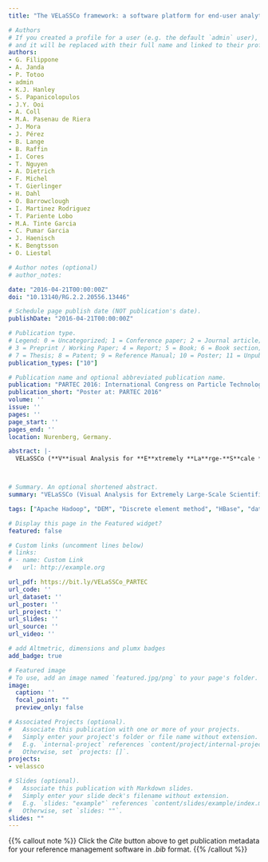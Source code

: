 ```yaml
---
title: "The VELaSSCo framework: a software platform for end-user analytics and visualization of large simulation datasets"

# Authors
# If you created a profile for a user (e.g. the default `admin` user), write the username (folder name) here 
# and it will be replaced with their full name and linked to their profile.
authors:
- G. Filippone
- A. Janda
- P. Totoo
- admin 
- K.J. Hanley
- S. Papanicolopulos
- J.Y. Ooi
- A. Coll
- M.A. Pasenau de Riera
- J. Mora
- J. Pérez
- B. Lange
- B. Raffin
- I. Cores
- T. Nguyen
- A. Dietrich
- F. Michel
- T. Gierlinger
- H. Dahl
- O. Barrowclough
- I. Martinez Rodriguez
- T. Pariente Lobo
- M.A. Tinte Garcia
- C. Pumar Garcia
- J. Haenisch
- K. Bengtsson
- O. Liestøl 

# Author notes (optional)
# author_notes:

date: "2016-04-21T00:00:00Z"
doi: "10.13140/RG.2.2.20556.13446"

# Schedule page publish date (NOT publication's date).
publishDate: "2016-04-21T00:00:00Z"

# Publication type.
# Legend: 0 = Uncategorized; 1 = Conference paper; 2 = Journal article;
# 3 = Preprint / Working Paper; 4 = Report; 5 = Book; 6 = Book section;
# 7 = Thesis; 8 = Patent; 9 = Reference Manual; 10 = Poster; 11 = Unpublished;
publication_types: ["10"]

# Publication name and optional abbreviated publication name.
publication: "PARTEC 2016: International Congress on Particle Technology"
publication_short: "Poster at: PARTEC 2016"
volume: ''
issue: ''
pages: ''
page_start: ''
pages_end: ''
location: Nurenberg, Germany.

abstract: |-
  VELaSSCo (**V**isual Analysis for **E**xtremely **La**rge-**S**cale **S**cientific **Co**mputing) is an EC FP7 project involving a consortium of seven European partners. VELaSSCo aims to provide new visual analysis methods for large-scale simulations serving the petabyte era. The main output of the project is the VELaSSCo platform which has been designed and developed to perform distributed post-processing and visualisation of the results of very large engineering simulations.



# Summary. An optional shortened abstract.
summary: "VELaSSCo (Visual Analysis for Extremely Large-Scale Scientific Computing) is an EC FP7 project involving a consortium of seven European partners."

tags: ["Apache Hadoop", "DEM", "Discrete element method", "HBase", "data analytics", "discrete-to-continuum", "visualization"]

# Display this page in the Featured widget?
featured: false

# Custom links (uncomment lines below)
# links:
# - name: Custom Link
#   url: http://example.org

url_pdf: https://bit.ly/VELaSSCo_PARTEC
url_code: ''
url_dataset: ''
url_poster: ''
url_project: ''
url_slides: ''
url_source: ''
url_video: ''

# add Altmetric, dimensions and plumx badges
add_badge: true

# Featured image
# To use, add an image named `featured.jpg/png` to your page's folder. 
image:
  caption: ''
  focal_point: ""
  preview_only: false

# Associated Projects (optional).
#   Associate this publication with one or more of your projects.
#   Simply enter your project's folder or file name without extension.
#   E.g. `internal-project` references `content/project/internal-project/index.md`.
#   Otherwise, set `projects: []`.
projects:
- velassco

# Slides (optional).
#   Associate this publication with Markdown slides.
#   Simply enter your slide deck's filename without extension.
#   E.g. `slides: "example"` references `content/slides/example/index.md`.
#   Otherwise, set `slides: ""`.
slides: ""
---
```


{{% callout note %}}
Click the *Cite* button above to get publication metadata for your reference management software in *.bib* format.
{{% /callout %}}
